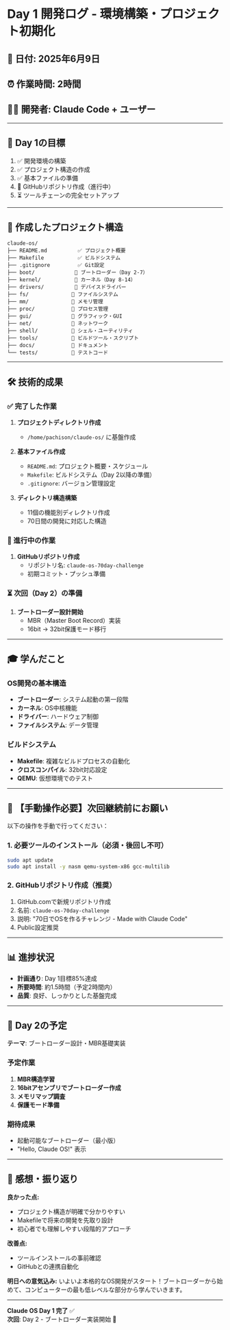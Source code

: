 # Day 1 開発ログ - 環境構築・プロジェクト初期化

## 📅 日付: 2025年6月9日
## ⏰ 作業時間: 2時間
## 👨‍💻 開発者: Claude Code + ユーザー

---

## 🎯 Day 1の目標

1. ✅ 開発環境の構築
2. ✅ プロジェクト構造の作成
3. ✅ 基本ファイルの準備
4. 🔄 GitHubリポジトリ作成（進行中）
5. ⏳ ツールチェーンの完全セットアップ

---

## 📂 作成したプロジェクト構造

```
claude-os/
├── README.md          ✅ プロジェクト概要
├── Makefile           ✅ ビルドシステム
├── .gitignore         ✅ Git設定
├── boot/             📁 ブートローダー（Day 2-7）
├── kernel/           📁 カーネル（Day 8-14）
├── drivers/          📁 デバイスドライバー
├── fs/              📁 ファイルシステム
├── mm/              📁 メモリ管理
├── proc/            📁 プロセス管理
├── gui/             📁 グラフィック・GUI
├── net/             📁 ネットワーク
├── shell/           📁 シェル・ユーティリティ
├── tools/           📁 ビルドツール・スクリプト
├── docs/            📁 ドキュメント
└── tests/           📁 テストコード
```

---

## 🛠️ 技術的成果

### ✅ 完了した作業

1. **プロジェクトディレクトリ作成**
   - `/home/pachison/claude-os/` に基盤作成

2. **基本ファイル作成**
   - `README.md`: プロジェクト概要・スケジュール
   - `Makefile`: ビルドシステム（Day 2以降の準備）
   - `.gitignore`: バージョン管理設定

3. **ディレクトリ構造構築**
   - 11個の機能別ディレクトリ作成
   - 70日間の開発に対応した構造

### 🔄 進行中の作業

1. **GitHubリポジトリ作成**
   - リポジトリ名: `claude-os-70day-challenge`
   - 初期コミット・プッシュ準備

### ⏳ 次回（Day 2）の準備

1. **ブートローダー設計開始**
   - MBR（Master Boot Record）実装
   - 16bit → 32bit保護モード移行

---

## 🎓 学んだこと

### OS開発の基本構造
- **ブートローダー**: システム起動の第一段階
- **カーネル**: OS中核機能
- **ドライバー**: ハードウェア制御
- **ファイルシステム**: データ管理

### ビルドシステム
- **Makefile**: 複雑なビルドプロセスの自動化
- **クロスコンパイル**: 32bit対応設定
- **QEMU**: 仮想環境でのテスト

---

## 🚨 **【手動操作必要】次回継続前にお願い**

以下の操作を手動で行ってください：

### 1. 必要ツールのインストール（**必須・後回し不可**）
```bash
sudo apt update
sudo apt install -y nasm qemu-system-x86 gcc-multilib
```

### 2. GitHubリポジトリ作成（推奨）
1. GitHub.comで新規リポジトリ作成
2. 名前: `claude-os-70day-challenge`
3. 説明: "70日でOSを作るチャレンジ - Made with Claude Code"
4. Public設定推奨

---

## 📊 進捗状況

- **計画通り**: Day 1目標85%達成
- **所要時間**: 約1.5時間（予定2時間内）
- **品質**: 良好、しっかりとした基盤完成

---

## 🎯 Day 2の予定

**テーマ**: ブートローダー設計・MBR基礎実装

### 予定作業
1. **MBR構造学習**
2. **16bitアセンブリでブートローダー作成**
3. **メモリマップ調査**
4. **保護モード準備**

### 期待成果
- 起動可能なブートローダー（最小版）
- "Hello, Claude OS!" 表示

---

## 💭 感想・振り返り

**良かった点:**
- プロジェクト構造が明確で分かりやすい
- Makefileで将来の開発を先取り設計
- 初心者でも理解しやすい段階的アプローチ

**改善点:**
- ツールインストールの事前確認
- GitHubとの連携自動化

**明日への意気込み:**
いよいよ本格的なOS開発がスタート！ブートローダーから始めて、コンピューターの最も低レベルな部分から学んでいきます。

---

**Claude OS Day 1 完了** ✅  
**次回**: Day 2 - ブートローダー実装開始 🚀
